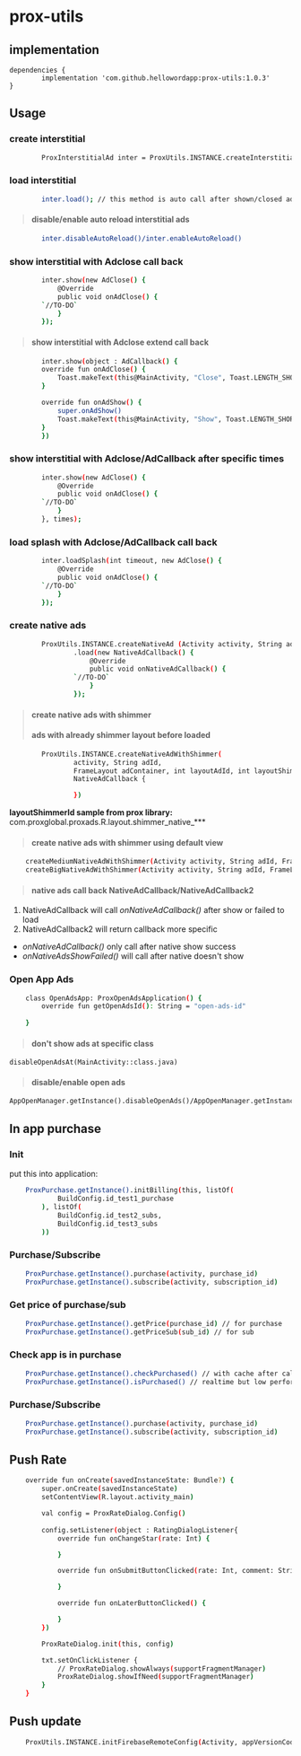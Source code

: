 # prox-utils

## implementation
```
dependencies {
        implementation 'com.github.hellowordapp:prox-utils:1.0.3'
}
```

## Usage

### create interstitial
```sh
        ProxInterstitialAd inter = ProxUtils.INSTANCE.createInterstitialAd (Activity activity, String adId);
```

### load interstitial 
```sh
        inter.load(); // this method is auto call after shown/closed ads 
```
> #### disable/enable auto reload interstitial ads
```sh
        inter.disableAutoReload()/inter.enableAutoReload()
```

### show interstitial with Adclose call back
```sh
        inter.show(new AdClose() {
            @Override
            public void onAdClose() {
		`//TO-DO`
            }
        });

```
> #### show interstitial with Adclose extend call back
```sh
        inter.show(object : AdCallback() {
		override fun onAdClose() {
		    Toast.makeText(this@MainActivity, "Close", Toast.LENGTH_SHORT).show()
		}

		override fun onAdShow() {
		    super.onAdShow()
		    Toast.makeText(this@MainActivity, "Show", Toast.LENGTH_SHORT).show()
		}
        })

```

### show interstitial with Adclose/AdCallback after specific times
```sh
        inter.show(new AdClose() {
            @Override
            public void onAdClose() {
		`//TO-DO`
            }
        }, times);

```

### load splash with Adclose/AdCallback call back
```sh
        inter.loadSplash(int timeout, new AdClose() {
            @Override
            public void onAdClose() {
		`//TO-DO`
            }
        });

```

### create native ads
```sh 
        ProxUtils.INSTANCE.createNativeAd (Activity activity, String adId, FrameLayout adContainer, int layoutAdId);
                .load(new NativeAdCallback() {
                    @Override
                    public void onNativeAdCallback() {
		    	`//TO-DO`
                    }
                });
```

> #### create native ads with shimmer
> #### ads with already shimmer layout before loaded
```sh
        ProxUtils.INSTANCE.createNativeAdWithShimmer(
                activity, String adId,
                FrameLayout adContainer, int layoutAdId, int layoutShimmerId).load(
                NativeAdCallback {

                })
```
**layoutShimmerId sample from prox library:** com.proxglobal.proxads.R.layout.shimmer_native_***
>#### create native ads with shimmer using default view 
```sh
	createMediumNativeAdWithShimmer(Activity activity, String adId, FrameLayout adContainer)
	createBigNativeAdWithShimmer(Activity activity, String adId, FrameLayout adContainer)
```

> #### native ads call back **NativeAdCallback/NativeAdCallback2**
1. NativeAdCallback will call *onNativeAdCallback()* after show or failed to load 
2. NativeAdCallback2 will return callback more specific
 - *onNativeAdCallback()* only call after native show success
 - *onNativeAdsShowFailed()* will call after native doesn't show 

### Open App Ads
```sh
    class OpenAdsApp: ProxOpenAdsApplication() {
        override fun getOpenAdsId(): String = "open-ads-id"
        
    }
```

> #### don't show ads at specific class
	disableOpenAdsAt(MainActivity::class.java)
> #### disable/enable open ads 
	AppOpenManager.getInstance().disableOpenAds()/AppOpenManager.getInstance().enableOpenAds()

## In app purchase
### Init
put this into application:
```sh
	ProxPurchase.getInstance().initBilling(this, listOf(
			BuildConfig.id_test1_purchase
		), listOf(
			BuildConfig.id_test2_subs,
			BuildConfig.id_test3_subs
		))
```
### Purchase/Subscribe
```sh
	ProxPurchase.getInstance().purchase(activity, purchase_id)
	ProxPurchase.getInstance().subscribe(activity, subscription_id)
```

### Get price of purchase/sub
```sh
	ProxPurchase.getInstance().getPrice(purchase_id) // for purchase
	ProxPurchase.getInstance().getPriceSub(sub_id) // for sub
```

### Check app is in purchase
```sh
	ProxPurchase.getInstance().checkPurchased() // with cache after call ProxPurchase.getInstance().syncPurchaseState()
	ProxPurchase.getInstance().isPurchased() // realtime but low performance
```

### Purchase/Subscribe
```sh
	ProxPurchase.getInstance().purchase(activity, purchase_id)
	ProxPurchase.getInstance().subscribe(activity, subscription_id)
```

## Push Rate

```sh
    override fun onCreate(savedInstanceState: Bundle?) {
        super.onCreate(savedInstanceState)
        setContentView(R.layout.activity_main)

        val config = ProxRateDialog.Config()
        
        config.setListener(object : RatingDialogListener{
            override fun onChangeStar(rate: Int) {

            }

            override fun onSubmitButtonClicked(rate: Int, comment: String?) {

            }

            override fun onLaterButtonClicked() {

            }
        })

        ProxRateDialog.init(this, config)

        txt.setOnClickListener {
            // ProxRateDialog.showAlways(supportFragmentManager)
            ProxRateDialog.showIfNeed(supportFragmentManager)
        }
    } 
```

## Push update 
```sh
    ProxUtils.INSTANCE.initFirebaseRemoteConfig(Activity, appVersionCode, iconAppId, appName);
```


